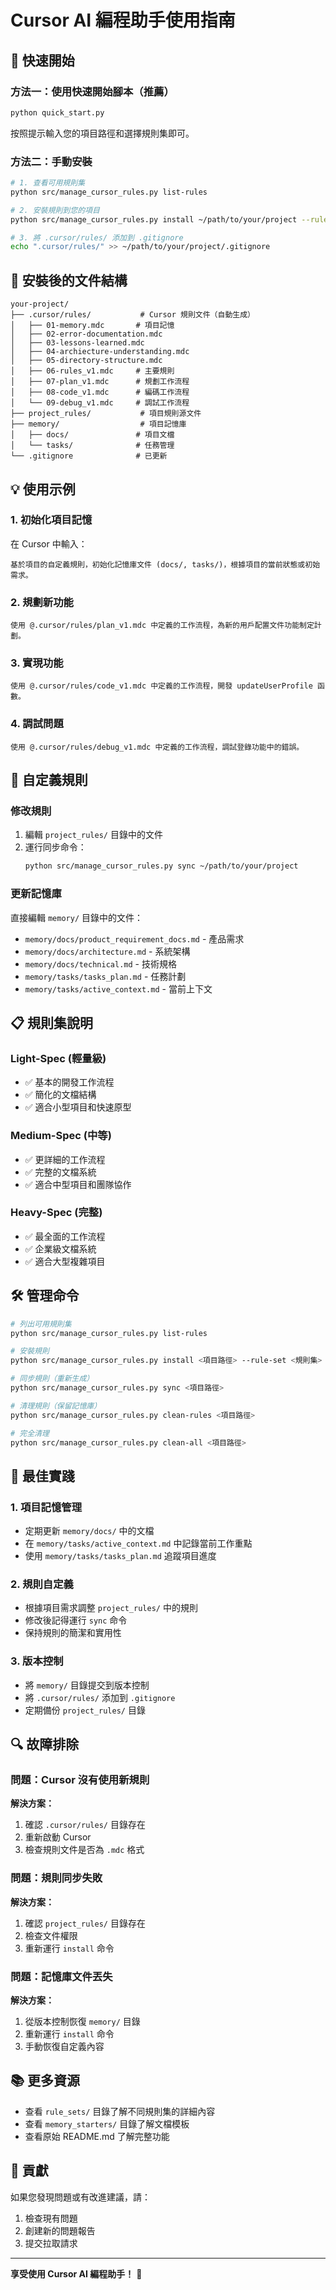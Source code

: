 # Cursor AI 編程助手使用指南

## 🚀 快速開始

### 方法一：使用快速開始腳本（推薦）

```bash
python quick_start.py
```

按照提示輸入您的項目路徑和選擇規則集即可。

### 方法二：手動安裝

```bash
# 1. 查看可用規則集
python src/manage_cursor_rules.py list-rules

# 2. 安裝規則到您的項目
python src/manage_cursor_rules.py install ~/path/to/your/project --rule-set light-spec

# 3. 將 .cursor/rules/ 添加到 .gitignore
echo ".cursor/rules/" >> ~/path/to/your/project/.gitignore
```

## 📁 安裝後的文件結構

```
your-project/
├── .cursor/rules/           # Cursor 規則文件（自動生成）
│   ├── 01-memory.mdc       # 項目記憶
│   ├── 02-error-documentation.mdc
│   ├── 03-lessons-learned.mdc
│   ├── 04-archiecture-understanding.mdc
│   ├── 05-directory-structure.mdc
│   ├── 06-rules_v1.mdc     # 主要規則
│   ├── 07-plan_v1.mdc      # 規劃工作流程
│   ├── 08-code_v1.mdc      # 編碼工作流程
│   └── 09-debug_v1.mdc     # 調試工作流程
├── project_rules/           # 項目規則源文件
├── memory/                  # 項目記憶庫
│   ├── docs/               # 項目文檔
│   └── tasks/              # 任務管理
└── .gitignore              # 已更新
```

## 💡 使用示例

### 1. 初始化項目記憶

在 Cursor 中輸入：
```
基於項目的自定義規則，初始化記憶庫文件 (docs/, tasks/)，根據項目的當前狀態或初始需求。
```

### 2. 規劃新功能

```
使用 @.cursor/rules/plan_v1.mdc 中定義的工作流程，為新的用戶配置文件功能制定計劃。
```

### 3. 實現功能

```
使用 @.cursor/rules/code_v1.mdc 中定義的工作流程，開發 updateUserProfile 函數。
```

### 4. 調試問題

```
使用 @.cursor/rules/debug_v1.mdc 中定義的工作流程，調試登錄功能中的錯誤。
```

## 🔧 自定義規則

### 修改規則

1. 編輯 `project_rules/` 目錄中的文件
2. 運行同步命令：
   ```bash
   python src/manage_cursor_rules.py sync ~/path/to/your/project
   ```

### 更新記憶庫

直接編輯 `memory/` 目錄中的文件：
- `memory/docs/product_requirement_docs.md` - 產品需求
- `memory/docs/architecture.md` - 系統架構
- `memory/docs/technical.md` - 技術規格
- `memory/tasks/tasks_plan.md` - 任務計劃
- `memory/tasks/active_context.md` - 當前上下文

## 📋 規則集說明

### Light-Spec (輕量級)
- ✅ 基本的開發工作流程
- ✅ 簡化的文檔結構
- ✅ 適合小型項目和快速原型

### Medium-Spec (中等)
- ✅ 更詳細的工作流程
- ✅ 完整的文檔系統
- ✅ 適合中型項目和團隊協作

### Heavy-Spec (完整)
- ✅ 最全面的工作流程
- ✅ 企業級文檔系統
- ✅ 適合大型複雜項目

## 🛠️ 管理命令

```bash
# 列出可用規則集
python src/manage_cursor_rules.py list-rules

# 安裝規則
python src/manage_cursor_rules.py install <項目路徑> --rule-set <規則集>

# 同步規則（重新生成）
python src/manage_cursor_rules.py sync <項目路徑>

# 清理規則（保留記憶庫）
python src/manage_cursor_rules.py clean-rules <項目路徑>

# 完全清理
python src/manage_cursor_rules.py clean-all <項目路徑>
```

## 🎯 最佳實踐

### 1. 項目記憶管理
- 定期更新 `memory/docs/` 中的文檔
- 在 `memory/tasks/active_context.md` 中記錄當前工作重點
- 使用 `memory/tasks/tasks_plan.md` 追蹤項目進度

### 2. 規則自定義
- 根據項目需求調整 `project_rules/` 中的規則
- 修改後記得運行 `sync` 命令
- 保持規則的簡潔和實用性

### 3. 版本控制
- 將 `memory/` 目錄提交到版本控制
- 將 `.cursor/rules/` 添加到 `.gitignore`
- 定期備份 `project_rules/` 目錄

## 🔍 故障排除

### 問題：Cursor 沒有使用新規則
**解決方案：**
1. 確認 `.cursor/rules/` 目錄存在
2. 重新啟動 Cursor
3. 檢查規則文件是否為 `.mdc` 格式

### 問題：規則同步失敗
**解決方案：**
1. 確認 `project_rules/` 目錄存在
2. 檢查文件權限
3. 重新運行 `install` 命令

### 問題：記憶庫文件丟失
**解決方案：**
1. 從版本控制恢復 `memory/` 目錄
2. 重新運行 `install` 命令
3. 手動恢復自定義內容

## 📚 更多資源

- 查看 `rule_sets/` 目錄了解不同規則集的詳細內容
- 查看 `memory_starters/` 目錄了解文檔模板
- 查看原始 README.md 了解完整功能

## 🤝 貢獻

如果您發現問題或有改進建議，請：
1. 檢查現有問題
2. 創建新的問題報告
3. 提交拉取請求

---

**享受使用 Cursor AI 編程助手！** 🎉




